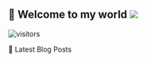 ## 📌 Welcome to my world  ![](https://komarev.com/ghpvc/?username=LawyerLu&color=40c463)

![visitors](https://visitor-badge.glitch.me/badge?page_id=LawyerLu.LawyerLu&left_color=green&right_color=red)

📰 Latest Blog Posts

<!-- BLOG-POST-LIST:START -->

<!-- BLOG-POST-LIST:END -->
